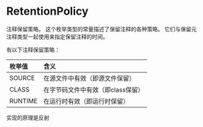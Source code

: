 # RetentionPolicy

注释保留策略。 这个枚举类型的常量描述了保留注释的各种策略。 它们与保留元注释类型一起使用来指定保留注释的时间。

有以下注释保留策略：

| 枚举值 | 含义 |
| :------------- | :------------- |
| SOURCE | 在源文件中有效（即源文件保留） |
|CLASS   | 在字节码文件中有效（即class保留）  |
|RUNTIME   |  在运行时有效（即运行时保留） |


实现的原理是反射

